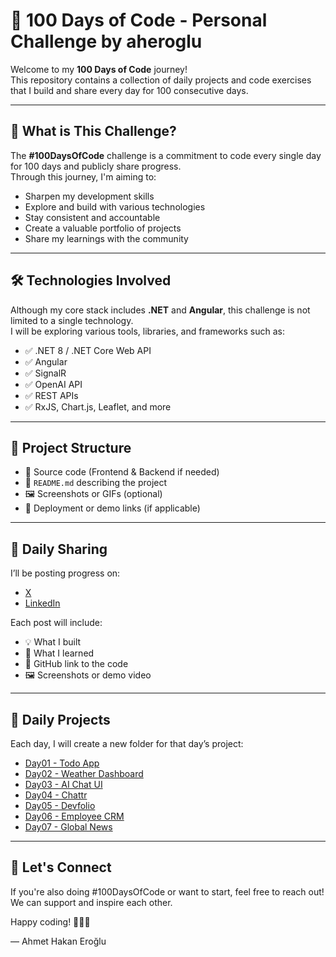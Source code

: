 # 💯 100 Days of Code - Personal Challenge by aheroglu

Welcome to my **100 Days of Code** journey!  
This repository contains a collection of daily projects and code exercises that I build and share every day for 100 consecutive days.

---

## 🚀 What is This Challenge?

The **#100DaysOfCode** challenge is a commitment to code every single day for 100 days and publicly share progress.  
Through this journey, I'm aiming to:

- Sharpen my development skills
- Explore and build with various technologies
- Stay consistent and accountable
- Create a valuable portfolio of projects
- Share my learnings with the community

---

## 🛠️ Technologies Involved

Although my core stack includes **.NET** and **Angular**, this challenge is not limited to a single technology.  
I will be exploring various tools, libraries, and frameworks such as:

- ✅ .NET 8 / .NET Core Web API
- ✅ Angular
- ✅ SignalR
- ✅ OpenAI API
- ✅ REST APIs
- ✅ RxJS, Chart.js, Leaflet, and more

---

## 📂 Project Structure

- 📁 Source code (Frontend & Backend if needed)
- 📄 `README.md` describing the project
- 🖼️ Screenshots or GIFs (optional)
- 🔗 Deployment or demo links (if applicable)

---

## 📢 Daily Sharing

I’ll be posting progress on:

- [X](https://x.com/aherogludev)
- [LinkedIn](https://www.linkedin.com/in/aheroglu)

Each post will include:

- 💡 What I built
- 🔧 What I learned
- 🔗 GitHub link to the code
- 🖼️ Screenshots or demo video

---

## 📅 Daily Projects

Each day, I will create a new folder for that day’s project:

- [Day01 - Todo App](https://github.com/aheroglu/100DaysOfCode/tree/main/Day01-TodoApp)
- [Day02 - Weather Dashboard](https://github.com/aheroglu/100DaysOfCode/tree/main/Day02-WeatherDashboard)
- [Day03 - AI Chat UI](https://github.com/aheroglu/100DaysOfCode/tree/main/Day03-AIChatUI)
- [Day04 - Chattr](https://github.com/aheroglu/100DaysOfCode/tree/main/Day04-Chattr)
- [Day05 - Devfolio](https://github.com/aheroglu/100DaysOfCode/tree/main/Day05-Devfolio)
- [Day06 - Employee CRM](https://github.com/aheroglu/100DaysOfCode/tree/main/Day06-EmployeeCRM)
- [Day07 - Global News](https://github.com/aheroglu/100DaysOfCode/tree/main/Day07-GlobalNews)

---

## 🌱 Let's Connect

If you're also doing #100DaysOfCode or want to start, feel free to reach out!  
We can support and inspire each other.

Happy coding! 👨‍💻🚀

— Ahmet Hakan Eroğlu
